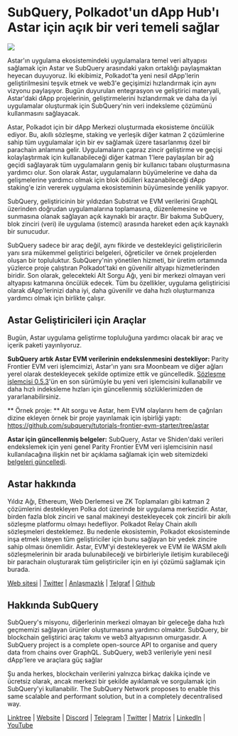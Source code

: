 # SubQuery, Polkadot'un dApp Hub'ı Astar için açık bir veri temeli sağlar

![](https://miro.medium.com/max/1400/1*VtFbnTYV48Y5mpZtwZsdXA.png)

Astar'ın uygulama ekosistemindeki uygulamalara temel veri altyapısı sağlamak için Astar ve SubQuery arasındaki yakın ortaklığı paylaşmaktan heyecan duyuyoruz. İki ekibimiz, Polkadot'ta yeni nesil dApp'lerin geliştirilmesini teşvik etmek ve web3'e geçişimizi hızlandırmak için aynı vizyonu paylaşıyor. Bugün duyurulan entegrasyon ve geliştirici materyali, Astar'daki dApp projelerinin, geliştirmelerini hızlandırmak ve daha da iyi uygulamalar oluşturmak için SubQuery'nin veri indeksleme çözümünü kullanmasını sağlayacak.

Astar, Polkadot için bir dApp Merkezi oluşturmada ekosisteme öncülük ediyor. Bu, akıllı sözleşme, staking ve yerleşik diğer katman 2 çözümlerine sahip tüm uygulamalar için bir ev sağlamak üzere tasarlanmış özel bir parachain anlamına gelir. Uygulamaların çapraz zincir geliştirme ve geçişi kolaylaştırmak için kullanabileceği diğer katman 1'lere paylaşılan bir ağ geçidi sağlayarak tüm uygulamaların geniş bir kullanıcı tabanı oluşturmasına yardımcı olur. Son olarak Astar, uygulamaların büyümelerine ve daha da gelişmelerine yardımcı olmak için blok ödülleri kazanabileceği dApp staking'e izin vererek uygulama ekosisteminin büyümesinde yenilik yapıyor.

SubQuery, geliştiricinin bir yıldızdan Substrat ve EVM verilerini GraphQL üzerinden doğrudan uygulamalarına toplamasına, düzenlemesine ve sunmasına olanak sağlayan açık kaynaklı bir araçtır. Bir bakıma SubQuery, blok zinciri (veri) ile uygulama (istemci) arasında hareket eden açık kaynaklı bir sunucudur.

SubQuery sadece bir araç değil, aynı fikirde ve destekleyici geliştiricilerin yanı sıra mükemmel geliştirici belgeleri, öğreticiler ve örnek projelerden oluşan bir topluluktur. SubQuery'nin yönetilen hizmeti, bir üretim ortamında yüzlerce proje çalıştıran Polkadot'taki en güvenilir altyapı hizmetlerinden biridir. Son olarak, gelecekteki Alt Sorgu Ağı, yeni bir merkezi olmayan veri altyapısı katmanına öncülük edecek. Tüm bu özellikler, uygulama geliştiricisi olarak dApp'lerinizi daha iyi, daha güvenilir ve daha hızlı oluşturmanıza yardımcı olmak için birlikte çalışır.

## **Astar Geliştiricileri için Araçlar**

Bugün, Astar uygulama geliştirme topluluğuna yardımcı olacak bir araç ve içerik paketi yayınlıyoruz.

**SubQuery artık Astar EVM verilerinin endekslenmesini destekliyor:** Parity Frontier EVM veri işlemcimizi, Astar'ın yanı sıra Moonbeam ve diğer ağları yerel olarak destekleyecek şekilde optimize ettik ve güncelledik. [Sözleşme işlemcisi 0.5.3](https://github.com/subquery/subql/releases/tag/contract-processors%2F0.5.3)'ün en son sürümüyle bu yeni veri işlemcisini kullanabilir ve daha hızlı indeksleme hızları için güncellenmiş sözlüklerimizden de yararlanabilirsiniz.

** Örnek proje: ** Alt sorgu ve Astar, hem EVM olaylarını hem de çağrıları dizine ekleyen örnek bir proje yayınlamak için işbirliği yaptı: [https://github.com/subquery/tutorials-frontier-evm-starter/tree/astar ](https://github.com/subquery/tutorials-frontier-evm-starter/tree/astar)

**Astar için güncellenmiş belgeler:** SubQuery, Astar ve Shiden'daki verileri endekslemek için yeni genel Parity Frontier EVM veri işlemcisinin nasıl kullanılacağına ilişkin net bir açıklama sağlamak için web sitemizdeki [belgeleri güncelledi](https://university.subquery.network/build/substrate-evm.html).

## Astar hakkında

Yıldız Ağı, Ethereum, Web Derlemesi ve ZK Toplamaları gibi katman 2 çözümlerini destekleyen Polka dot üzerinde bir uygulama merkezidir. Astar, birden fazla blok zinciri ve sanal makineyi destekleyecek çok zincirli bir akıllı sözleşme platformu olmayı hedefliyor. Polkadot Relay Chain akıllı sözleşmeleri desteklemez. Bu nedenle ekosistemin, Polkadot ekosisteminde inşa etmek isteyen tüm geliştiriciler için bunu sağlayan bir yedek zincire sahip olması önemlidir. Astar, EVM'yi destekleyerek ve EVM ile WASM akıllı sözleşmelerinin bir arada bulunabileceği ve birbirleriyle iletişim kurabileceği bir parachain oluşturarak tüm geliştiriciler için en iyi çözümü sağlamak için burada.

[Web sitesi](https://astar.network/) | [Twitter](https://twitter.com/AstarNetwork) | [Anlaşmazlık](https://discord.gg/Z3nC9U4) | [Telgraf](https://t.me/PlasmOfficial) | [Github](https://github.com/AstarNetwork)

## Hakkında SubQuery

SubQuery's misyonu, diğerlerinin merkezi olmayan bir geleceğe daha hızlı geçmemizi sağlayan ürünler oluşturmasına yardımcı olmaktır. SubQuery, bir blockchain geliştirici araç takımı ve web3 altyapısının omurgasıdır. A SubQuery project is a complete open-source API to organise and query data from chains over GraphQL. SubQuery, web3 verileriyle yeni nesil dApp'lere ve araçlara güç sağlar

Şu anda herkes, blockchain verilerini yalnızca birkaç dakika içinde ve ücretsiz olarak, ancak merkezi bir şekilde ayıklamak ve sorgulamak için SubQuery'yi kullanabilir. The SubQuery Network proposes to enable this same scalable and performant solution, but in a completely decentralised way.

[Linktree](https://linktr.ee/subquerynetwork) | [Website](https://subquery.network/) | [Discord](https://discord.com/invite/78zg8aBSMG) | [Telegram](https://t.me/subquerynetwork) | [Twitter](https://twitter.com/subquerynetwork) | [Matrix](https://matrix.to/#/#subquery:matrix.org) | [LinkedIn](https://www.linkedin.com/company/subquery) | [YouTube](https://www.youtube.com/channel/UCi1a6NUUjegcLHDFLr7CqLw)
